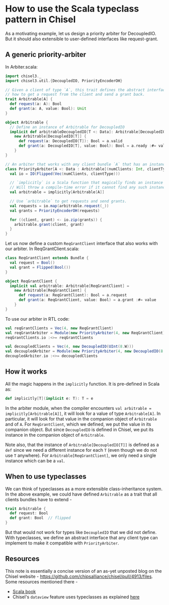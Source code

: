 # How to use the Scala typeclass pattern in Chisel

As a motivating example, let us design a priority arbiter for DecoupledIO.
But it should also extensible to user-defined interfaces like request-grant.

## A generic priority-arbiter

In Arbiter.scala:

```scala
import chisel3._
import chisel3.util.{DecoupledIO, PriorityEncoderOH}

// Given a client of type `A`, this trait defines the abstract interface for
// how to get a request from the client and send a grant back.
trait Arbitrable[A] {
  def request(a: A): Bool
  def grant(a: A, value: Bool): Unit
}

object Arbitrable {
  // Define an instance of Arbitrable for DecoupledIO
  implicit def arbitrableDecoupledIO[T <: Data]: Arbitrable[DecoupledIO[T]] =
    new Arbitrable[DecoupledIO[T]] {
      def request(a: DecoupledIO[T]): Bool = a.valid
      def grant(a: DecoupledIO[T], value: Bool): Bool = a.ready :#= value
    }
}

// An arbiter that works with any client bundle `A` that has an instance of `Arbitrable[A]`
class PriorityArbiter[A <: Data : Arbitrable](numClients: Int, clientType: A) extends Module {
  val io = IO(Flipped(Vec(numClients, clientType)))

  // `implicitly` is a Scala function that magically finds an instance of `Arbitrable[A]`.
  // Will throw a compile-time error if it cannot find any such instance.
  val arbitrable = implicitly[Arbitrable[A]]

  // Use `arbitrable` to get requests and send grants.
  val requests = io.map(arbitrable.request(_))
  val grants = PriorityEncoderOH(requests)

  for ((client, grant) <- io.zip(grants)) {
    arbitrable.grant(client, grant)
  }
}
```

Let us now define a custom `ReqGrantClient` interface that also works with our arbiter.
In ReqGrantClient.scala:

```scala
class ReqGrantClient extends Bundle {
  val request = Bool()
  val grant = Flipped(Bool())
}

object ReqGrantClient {
  implicit val arbitrable: Arbitrable[ReqGrantClient] =
    new Arbitrable[ReqGrantClient] {
      def request(a: ReqGrantClient): Bool = a.request
      def grant(a: ReqGrantClient, value: Bool) = a.grant :#= value
    }
}
```

To use our arbiter in RTL code:

```scala
val reqGrantClients = Vec(4, new ReqGrantClient)
val reqGrantArbiter = Module(new PriorityArbiter(4, new ReqGrantClient))
reqGrantClients.io :<>= reqGrantClients

val decoupledClients = Vec(4, new DecoupledIO(UInt(8.W)))
val decoupledArbiter = Module(new PriorityArbiter(4, new DecoupledIO(8.W)))
decoupledArbiter.io :<>= decoupledClients
```

## How it works

All the magic happens in the `implicitly` function. It is pre-defined in Scala as:

```scala
def implicitly[T](implicit e: T): T = e
```

In the arbiter module, when the compiler encounters `val arbitrable = implicitly[Arbitrable[A]]`,
it will look for a value of type `Arbitrable[A]`. In particular, it will look for that value
in the companion object of `Arbitrable` and of `A`. For `ReqGrantClient`, which we defined,
we put the value in its companion object. But since `DecoupledIO` is defined in Chisel, we put
its instance in the companion object of `Arbitrable`. 

Note also, that the instance of `Arbitrable[DecoupledIO[T]]` is defined as a `def` since we
need a different instance for each `T` (even though we do not use `T` anywhere). For
`Arbitrable[ReqGrantClient]`, we only need a single instance which can be a `val`.

## When to use typeclasses

We can think of typeclasses as a more extensible class-inheritance system. In the above example,
we could have defined `Arbitrable` as a trait that all clients bundles have to extend -

```scala
trait Arbitrable {
  def request: Bool
  def grant: Bool  // flipped
}
```

But that would not work for types like `DecoupledIO` that we did not define. With typeclasses,
we define an abstract interface that any client type can implement to make it compatible with 
`PriorityArbiter`.

## Resources

This note is essentially a concise version of an as-yet unposted blog on the Chisel website -
https://github.com/chipsalliance/chisel/pull/4913/files. Some resources mentioned there -

 - [Scala book](https://docs.scala-lang.org/scala3/book/ca-type-classes.html)
 - Chisel's `dataview` feature uses typeclasses as explained
   [here](https://www.chisel-lang.org/docs/explanations/dataview#type-classes)
